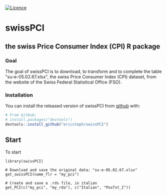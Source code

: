 [![Licence](https://img.shields.io/badge/licence-GPL--2-blue.svg)](https://www.gnu.org/licenses/gpl-2.0.en.html)

# swissPCI

## the swiss Price Consumer Index (CPI) R package

### Goal

The goal of swissPCI is to download, to transform and to complete the table "su-e-05.02.67.xlsx", the swiss Price Consumer Index (CPI) dataset, from the website of the Swiss Federal Statistical Office (FSO).

### Installation

You can install the released version of swissPCI from [github](https://https://github.com/ericsteph/swissPCI) with:

``` r
# From GitHub:
# install.packages("devtools")
devtools::install_github("ericsteph/swissPCI")
```

## Start

To start

```{r example}
library(swissPCI)

# Download and save the original data: "su-e-05.02.67.xlsx"
get_swissPCI(name_flr = "my_pci") 

# Create and save a .rds file, in italian
get_PCI(c("my_pci", "my_rda"), c("Italian", "PosTxt_I"))

```

